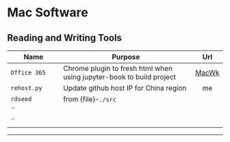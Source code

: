 # Mac Software

## Reading and Writing Tools


<style>
table th:first-of-type {
    width: 25%;
}
table th:nth-of-type(2) {
    width: 65%;
}
table th:nth-of-type(3) {
    width: 10%;
}

</style>

|        Name       |       Purpose       |        Url        | 
|    ------------   |    -------------    |  :-------------:  |   
|   `Office 365`  | Chrome plugin to fresh html when using jupyter-book to build project |  [MacWk](https://chromedriver.chromium.org/)      |   
|    `rehost.py`    | Update github host IP for China region  |   me   |  
|     `rdseed`      | from {file}`~./src` |                   |                     
|     ``            |                     |                   |                     
|     ``            |                     |                   |                     


---


